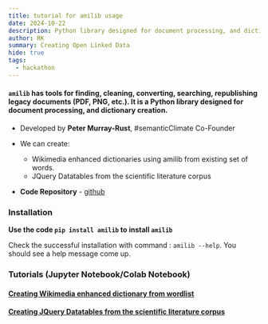 ```yaml
---
title: tutorial for amilib usage  
date: 2024-10-22
description: Python library designed for document processing, and dictionary creation 
author: RK 
summary: Creating Open Linked Data
hide: true
tags:
  - hackathon
---
```


#### **`amilib`** has tools for finding, cleaning, converting, searching, republishing legacy documents (PDF, PNG, etc.). It is a Python library designed for document processing, and dictionary creation.

- Developed by **Peter Murray-Rust**, #semanticClimate Co-Founder

- We can create: 

    - Wikimedia enhanced dictionaries using amilib from existing set of words.
    - JQuery Datatables from the scientific literature corpus

- **Code Repository** - [github](https://github.com/petermr/amilib)


### **Installation**  

**Use the code `pip install amilib` to install `amilib`**

Check the successful installation with command : `amilib --help`. You should see a help message come up.

### **Tutorials (Jupyter Notebook/Colab Notebook)**
  
#### [Creating Wikimedia enhanced dictionary from wordlist](https://colab.research.google.com/drive/1QNETQ3bZFgOvu2iyZCZ0jM9tjTWuUiPi) 
  
#### [Creating JQuery Datatables from the scientific literature corpus](https://colab.research.google.com/drive/1RumRjh0EnKcLDmXhtYvxqMKi39BX_sB1#scrollTo=6KLi8nSQhfIx)
